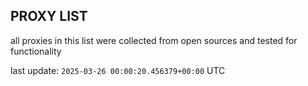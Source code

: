 ## PROXY LIST

all proxies in this list were collected from open sources and tested for functionality

last update: `2025-03-26 00:00:20.456379+00:00` UTC